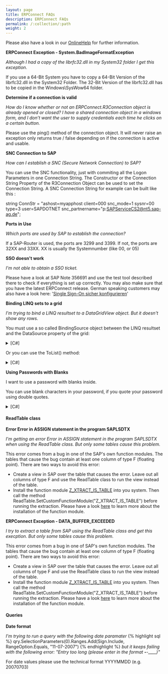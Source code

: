 ```yaml
---
layout: page
title: ERPConnect FAQs
description: ERPConnect FAQs
permalink: /:collection/:path
weight: 2
---
```


Please also have a look in our [OnlineHelp](https://help.theobald-software.com/en/) for further information.

**ERPConnect Exception - System.BadImageFormatException**

*Although I had a copy of the librfc32.dll in my System32 folder I get this exception.*

If you use a 64-Bit System you have to copy a 64-Bit Version of the librfc32.dll in the System32 Folder. The 32-Bit Version of the librfc32.dll has to be copied in the Windows\SysWow64 folder.

**Determine if a connection is valid**

*How do I know whether or not an ERPConnect.R3Connection object is already opened or closed? I have a shared connection object in a windows form, and I don’t want the user to supply credentials each time he clicks on a certain button.*

Please use the ping() method of the connection object. It will never raise an exception only returns true / false depending on if the connection is active and usable.


**SNC Connection to SAP**

*How can I establish a SNC (Secure Network Connection) to SAP?*

You can use the SNC functionality, just with commiting all the Logon Parameters in one Connection String. The Constructor or the Connection String Property of the R3Connection Object can be used to set the Connection String. A SNC Connection String for example can be built like this :

string ConnStr = "ashost=myapphost client=000 snc_mode=1 sysnr=00 type=3 user=SAPDOTNET snc_partnername=\"p:SAPServiceCS2@nt5.sap-ag.de\";

**Ports in Use**

*Which ports are used by SAP to establish the connection?*

If a SAP-Router is used, the ports are 3299 and 3399. If not, the ports are 32XX and 33XX. XX is usually the Systemnumber (like 00, or 05)

**SSO doesn't work**

*I'm not able to obtain a SSO ticket.*

Please have a look at SAP Note 356691 and use the test tool described there to check if everything is set up correctly. You may also make sure that you have the latest ERPConnect release. German speaking customers may also have a look here: '[Single Sign-On sicher konfigurieren](https://www.bsi.bund.de/DE/Themen/ITGrundschutz/ITGrundschutzKataloge/Inhalt/_content/m/m04/m04258.html)'

**Binding LINQ sets to a grid**

*I'm trying to bind a LINQ resultset to a DataGridView object. But it doesn't show any rows.*

You must use a so called BindingSource object between the LINQ resultset and the DataSource property of the grid:


<details>
<summary>[C#]</summary>
{% highlight csharp %}
var ms = from m in sapcon.MARAList where m.MATNR == "100-100" select m;
  
Form1 f = new Form1();
BindingSource bs = new BindingSource(ms,"");
f.dataGridView1.DataSource = bs;
{% endhighlight %}
</details>

Or you can use the ToList() method:

<details>
<summary>[C#]</summary>
{% highlight csharp %}
var ms = from m in sapcon.MARAList where m.MATNR == "100-100" select m;
  
Form1 f = new Form1();
f.dataGridView1.DataSource = ms.ToList();
{% endhighlight %}
</details>

**Using Passwords with Blanks**

I want to use a password with blanks inside.

You can use blank characters in your password, if you quote your password using double quotes.


<details>
<summary>[C#]</summary>
{% highlight csharp %}
R3Connection con = new ERPConnect.R3Connection("ptmalg", 05, "User", "\"My Password\"", "EN", "800");
{% endhighlight %}
</details>

#### ReadTable class

**Error Error in ASSIGN statement in the program SAPLSDTX**

*I'm getting an error Error in ASSIGN statement in the program SAPLSDTX when using the ReadTable class. But only some tables cause this problem.*

This error comes from a bug in one of the SAP's own function modules. The tables that cause the bug contain at least one column of type F (floating point). There are two ways to avoid this error:

- Create a view in SAP over the table that causes the error. Leave out all columns of type F and use the ReadTable class to run the view instead of the table.
- Install the function module [Z_XTRACT_IS_TABLE](http://www.theobald-software.com/download/Xtractis/Z_XTRACT_IS_TABLE.txt) into you system. Then call the method ReadTable.SetCustomFunctionModule("Z_XTRACT_IS_TABLE") before running the extraction. Please have a look [here](http://help.theobald-software.com/ERPConnect-EN/default.aspx?pageid=reading-sap-tables-directly-with-readtable) to learn more about the installation of the function module.

**ERPConnect Exception - DATA_BUFFER_EXCEEDED**

*I try to extract a table from SAP using the ReadTable class and get this execption. But only some tables cause this problem.*

This error comes from a bug in one of SAP's own function modules. The tables that cause the bug contain at least one column of type F (floating point). There are two ways to avoid this error:

- Create a view in SAP over the table that causes the error. Leave out all columns of type F and use the ReadTable class to run the view instead of the table.
- Install the function module [Z_XTRACT_IS_TABLE](https://files.theobald-software.com/download/XtractIS/Z_XTRACT_IS_TABLE.txt) into you system. Then call the method ReadTable.SetCustomFunctionModule("Z_XTRACT_IS_TABLE") before running the extraction. Please have a look [here](http://help.theobald-software.com/ERPConnect-EN/default.aspx?pageid=reading-sap-tables-directly-with-readtable) to learn more about the installation of the function module.


#### Queries

**Date format**

*I'm trying to run a query with the following date paramater*
{% highlight sql %}
qry.SelectionParameters(0).Ranges.Add(Sign.Include, RangeOption.Equals, "11-07-2007")
{% endhighlight %}
*but it keeps failing with the following error: "Entry too long (please enter in the format __-__-____)"*


For date values please use the technical format YYYYMMDD (e.g. 20070703)
